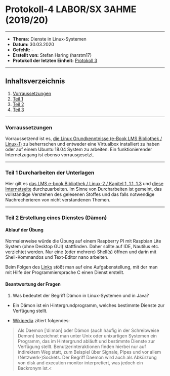 # Protokoll-4 LABOR/SX 3AHME (2019/20)

---------------------------------------------------------------------------------------------

* **Thema:** Dienste in Linux-Systemen
* **Datum:** 30.03.2020
* **Gefehlt:** -
* **Erstellt von:** Stefan Haring (harstm17)
* **Protokoll der letzten Einheit:** [Protokoll 3](https://github.com/HTLMechatronics/m17-3ahme-la1-sx/edit/harstm17/protokolle/protokoll-3_harstm17_2020-03-23.md)

----------------------------------------------------------------------------------------------

## Inhaltsverzeichnis  

1. [Vorraussetzungen](#vorraussetzungen)
1. [Teil 1](#teil-1-durcharbeiten-der-unterlagen)
1. [Teil 2](#teil-2-erstellung-eines-dienstes-(dämon))
1. [Teil 3](#teil-3)

    
-------------------------------------------------------------------------------------------------------------------

### Vorraussetzungen

Vorraussetzend ist es, [die Linux Grundkenntnisse (e-Book LMS Bibliothek / Linux-1)](https://lms.at/mybib/MjM3NDc1ODU5/bibs/dotlrn_class_instance/xolrn__381036830.symlink/7BF1B31508DF3.symlink?resource_id=0-237477244-237484829-381037558-385942208&m=view#150874536) zu beherrschen und entweder eine Virtualbox installiert zu haben oder auf einem Ubuntu 18.04 System zu arbeiten. Ein funktionierender Internetzugang ist ebenso vorrausgesetzt.

-------------------------------------------------------------------------------------------------------------

### Teil 1 Durcharbeiten der Unterlagen

Hier gilt es [das LMS e-book Bibliothek / Linux-2 / Kapitel 1, 1.1, 1.3](https://lms.at/mybib/MjM3NDc1ODU5/bibs/dotlrn_class_instance/xolrn__381036830.symlink/9F2714A93B69A.symlink?resource_id=0-237477244-237484829-381037558-420357452&m=view#155470713) und [diese Internetseite](https://wiki.ubuntuusers.de/systemd/) durchzuarbeiten. Im Sinne von Durcharbeiten ist gemeint, das vollständige Verstehen des gelesenen Stoffes und das falls notwendige Nachrecherieren von nicht verstandenen Themen. 

-----------------------------------------------------------------------------------------------------------------

### Teil 2 Erstellung eines Dienstes (Dämon)

#### Ablauf der Übung

Normalerweise würde die Übung auf einem Raspberry PI mit Raspbian Lite System (ohne Desktop GUI)
stattfinden. Daher sollte auf IDE, Nautilus etc. verzichtet werden. Nur eine (oder mehrere) Shell(s) öffnen
und darin mit Shell-Kommandos und Text-Editor nano arbeiten.

Beim Folgen des [Links](https://lms.at/mybib/MjM3NDc1ODU5/bibs/dotlrn_class_instance/xolrn__381036830.symlink/9F2714A93B69A.symlink?resource_id=0-237477244-237484829-381037558-420357452&m=view#155470740) stößt man auf eine Aufgabenstellung, mit der man mit Hilfe der Programmiersprache C einen Dienst erstellt.

#### Beantwortung der Fragen

1. Was bedeutet der Begriff Dämon in Linux-Systemen und in Java?

* Ein Dämon ist ein Hintergrundprogramm, welches bestimmte Dienste zur Verfügung stellt.

* [Wikipedia](https://de.wikipedia.org/wiki/Daemon) zitiert folgendes:
>Als Daemon [ˈdiːmən] oder Dämon (auch häufig in der Schreibweise Demon) bezeichnet man unter Unix oder unixartigen Systemen ein Programm, das im Hintergrund abläuft und bestimmte Dienste zur Verfügung stellt. Benutzerinteraktionen finden hierbei nur auf indirektem Weg statt, zum Beispiel über Signale, Pipes und vor allem (Netzwerk-)Sockets. Der Begriff Daemon wird auch als Abkürzung von disk and execution monitor interpretiert, was jedoch ein Backronym ist.<


